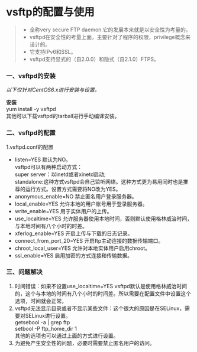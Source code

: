 # vsftp的配置与使用
> * 全称very secure FTP daemon.它的发展本来就是以安全性为考量的。    
> * vsftpd在安全性的考量上面，主要针对了程序的权限，privilege概念来设计的。    
> * 它支持IPv6和SSL。    
> * vsftpd支持显式的（自2.0.0）和隐式（自2.1.0）FTPS。  

### 一、vsftpd的安装  
*以下仅针对CentOS6.x进行安装与设置。*    

**安装**  
yum install -y vsftpd  
其他可以下载vsftpd的tarball进行手动编译安装。  
### 二、vsftpd的配置
1.vsftpd.conf的配置  
* listen=YES 默认为NO。  
vsftpd可以有两种启动方式：  
super server：以inetd或者xinetd启动;  
standalone:这种方式vsftpd会自己监听网络。这种方式更为易用同时也是推荐的运行方式。设置方式需要将NO改为YES。  
* anonymous_enable=NO 禁止匿名用户登录服务器。
* local_enable=YES 允许本地的用户帐号用于登录服务器。
* write_enable=YES 用于实体用户的上传。
* use_localtime=YES 允许服务器使用本地时间，否则默认使用格林威治时间，与本地时间有八个小时的时差。
* xferlog_enable=YES 开启上传与下载的日志记录。
* connect_from_port_20=YES 开启ftp主动连接的数据传输端口。
* chroot_local_user=YES 允许对本地实体用户启用chroot。
* ssl_enable=YES 启用加密的方式连接和传输数据。
  
### 三、问题解决  
1. 时间错误：如果不设置use_localtime=YES vsftpd默认是使用格林威治时间的，这个与本地的时间有八个小时的时间差。所以需要在配置文件中设置这个选项，时间就会正常。  
2. vsftpd无法显示目录或者不显示某些文件：这个很大的原因是在SELinux，需要对SELinux进行设置。  
getsebool -a | grep ftp  
setbool -P ftp_home_dir 1  
其他的选项也可以通过上面的方式进行设置。  
3. 为避免产生安全性的问题，必要时需要禁止匿名用户的访问。